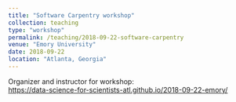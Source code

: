 ```yaml
---
title: "Software Carpentry workshop"
collection: teaching
type: "workshop"
permalink: /teaching/2018-09-22-software-carpentry
venue: "Emory University"
date: 2018-09-22
location: "Atlanta, Georgia"
---
```


Organizer and instructor for workshop:  
<https://data-science-for-scientists-atl.github.io/2018-09-22-emory/>
